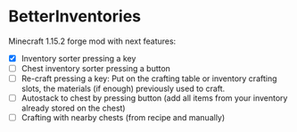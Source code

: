 # BetterInventories

Minecraft 1.15.2 forge mod with next features:

- [x] Inventory sorter pressing a key
- [ ] Chest inventory sorter pressing a button
- [ ] Re-craft pressing a key: Put on the crafting table or inventory crafting slots, the materials (if enough) previously used to craft.
- [ ] Autostack to chest by pressing button (add all items from your inventory already stored on the chest)
- [ ] Crafting with nearby chests (from recipe and manually)
